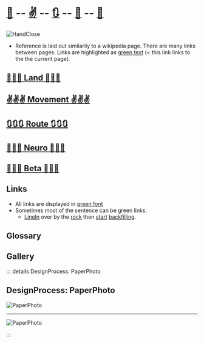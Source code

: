 # [🌲](/reference/Land/Overview) -- [✌](/reference/Movement/Overview) -- [🔃](/reference/Route/Overview) -- [🧠](/reference/Neuro/Overview) -- [💬](/reference/Beta/Overview)

![HandClose](/Screenshot_HandClose.png)

- Reference is laid out similarily to a wikipedia page. There are many links between pages. Links are highlighted as [green text](/reference/Overview) (< this link links to the the current page).


## [🌲🌲🌲  Land  🌲🌲🌲](/reference/Land/Overview) 

## [✌✌✌  Movement  ✌✌✌](/reference/Movement/Overview)

## [🔃🔃🔃  Route  🔃🔃🔃](/reference/Route/Overview)

## [🧠🧠🧠  Neuro  🧠🧠🧠](/reference/Neuro/Overview)

## [💬💬💬  Beta  💬💬💬](/reference/Beta/Overview)



## Links

- All links are displayed in [green font](/guide/GoBack)
- Sometimes most of the sentence can be green links.
    - [LineIn]() over by the [rock]() then [start]() [backfilling]().




## Glossary

## Gallery





::: details DesignProcess: PaperPhoto

## DesignProcess: PaperPhoto

![PaperPhoto](/Paper_BetaQuote.jpg)

---

![PaperPhoto](/Paper_BetaQuote2.jpg)

:::